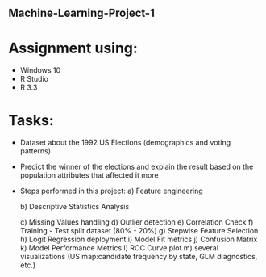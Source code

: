 ## Machine-Learning-Project-1
# Assignment using: 
- Windows 10
- R Studio
- R 3.3

# Tasks:
- Dataset about the 1992 US Elections (demographics and voting patterns)
- Predict the winner of the elections and explain the result based on the population attributes that affected it more
- Steps performed in this project: 
  a) Feature engineering
  
  b) Descriptive Statistics Analysis
  
  c) Missing Values handling
  d) Outlier detection
  e) Correlation Check
  f) Training - Test split dataset (80% - 20%)
  g) Stepwise Feature Selection
  h) Logit Regression deployment
  i) Model Fit metrics
  j) Confusion Matrix
  k) Model Performance Metrics
  l) ROC Curve plot
  m) several visualizations (US map:candidate frequency by state, GLM diagnostics, etc.) 

